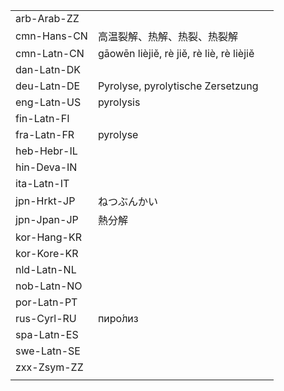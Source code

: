 | | | |
|-|-|-|
| arb-Arab-ZZ |  |  |
| cmn-Hans-CN | 高温裂解、热解、热裂、热裂解 |  |
| cmn-Latn-CN | gāowēn lièjiě, rè jiě, rè liè, rè lièjiě |  |
| dan-Latn-DK |  |  |
| deu-Latn-DE | Pyrolyse, pyrolytische Zersetzung |  |
| eng-Latn-US | pyrolysis |  |
| fin-Latn-FI |  |  |
| fra-Latn-FR | pyrolyse |  |
| heb-Hebr-IL |  |  |
| hin-Deva-IN |  |  |
| ita-Latn-IT |  |  |
| jpn-Hrkt-JP | ねつぶんかい |  |
| jpn-Jpan-JP | 熱分解 |  |
| kor-Hang-KR |  |  |
| kor-Kore-KR |  |  |
| nld-Latn-NL |  |  |
| nob-Latn-NO |  |  |
| por-Latn-PT |  |  |
| rus-Cyrl-RU | пиро́лиз |  |
| spa-Latn-ES |  |  |
| swe-Latn-SE |  |  |
| zxx-Zsym-ZZ |  |  |
|  |  |  |